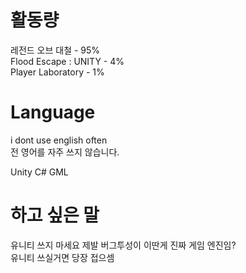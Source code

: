 # 활동량

레전드 오브 대철 - 95% <br>
Flood Escape : UNITY - 4% <br>
Player Laboratory - 1%

# Language
i dont use english often<br>
전 영어를 자주 쓰지 않습니다.

Unity C#
GML

# 하고 싶은 말
유니티 쓰지 마세요 제발 버그투성이 이딴게 진짜 게임 엔진임? <br>
유니티 쓰실거면 당장 접으셈
